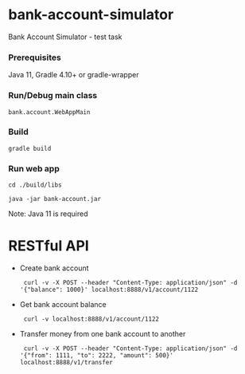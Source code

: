 # bank-account-simulator #

Bank Account Simulator - test task

### Prerequisites ###

Java 11, Gradle 4.10+ or gradle-wrapper

### Run/Debug main class ###

    bank.account.WebAppMain
    
### Build ###

    gradle build

### Run web app ###

    cd ./build/libs
    
    java -jar bank-account.jar
    
Note: Java 11 is required


RESTful API
===========

 * Create bank account

        curl -v -X POST --header "Content-Type: application/json" -d '{"balance": 1000}' localhost:8888/v1/account/1122

 * Get bank account balance

        curl -v localhost:8888/v1/account/1122

 * Transfer money from one bank account to another

        curl -v -X POST --header "Content-Type: application/json" -d '{"from": 1111, "to": 2222, "amount": 500}' localhost:8888/v1/transfer
